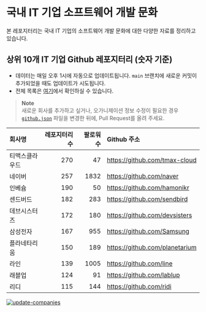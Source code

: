 # 국내 IT 기업 소프트웨어 개발 문화
본 레포지터리는 국내 IT 기업의 소프트웨어 개발 문화에 대한 다양한 자료를 정리하고 있습니다.

## 상위 10개 IT 기업 Github 레포지터리 (숫자 기준)

- 데이터는 매일 오후 1시에 자동으로 업데이트됩니다. `main` 브랜치에 새로운 커밋이 추가되었을 때도 업데이트가 시도됩니다.
- 전체 목록은 [여기](./github.md)에서 확인하실 수 있습니다.

> **Note**<br />
> 새로운 회사를 추가하고 싶거나, 오가니제이션 정보 수정이 필요한 경우 [`github.json`](./github.json) 파일을 변경한 뒤에, Pull Request를 올려 주세요.

<!-- MARKDOWN_TABLE(GITHUB): START -->

| **회사명** | **레포지터리 수** | **팔로워 수** | **Github 주소** |
|:---|---:|---:|:---|
| 티맥스클라우드 | 270 | 47 | https://github.com/tmax-cloud |
| 네이버 | 257 | 1832 | https://github.com/naver |
| 인베슘 | 190 | 50 | https://github.com/hamonikr |
| 센드버드 | 182 | 283 | https://github.com/sendbird |
| 데브시스터즈 | 172 | 180 | https://github.com/devsisters |
| 삼성전자 | 167 | 955 | https://github.com/Samsung |
| 플라네타리움 | 150 | 189 | https://github.com/planetarium |
| 라인 | 139 | 1005 | https://github.com/line |
| 래블업 | 124 | 91 | https://github.com/lablup |
| 리디 | 115 | 144 | https://github.com/ridi |

<!-- MARKDOWN_TABLE(GITHUB): END -->

[![update-companies](https://github.com/JunRadish/korea-devculture/actions/workflows/update.yaml/badge.svg?branch=main)](https://github.com/JunRadish/korea-devculture/actions/workflows/update.yaml)